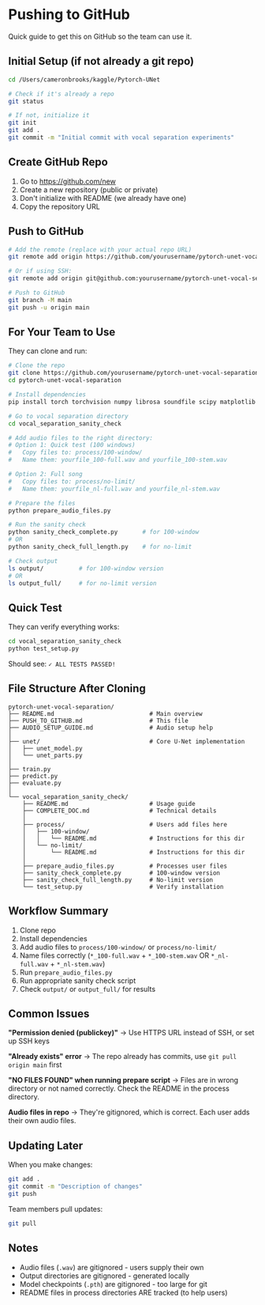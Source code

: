 # Pushing to GitHub

Quick guide to get this on GitHub so the team can use it.

## Initial Setup (if not already a git repo)

```bash
cd /Users/cameronbrooks/kaggle/Pytorch-UNet

# Check if it's already a repo
git status

# If not, initialize it
git init
git add .
git commit -m "Initial commit with vocal separation experiments"
```

## Create GitHub Repo

1. Go to https://github.com/new
2. Create a new repository (public or private)
3. Don't initialize with README (we already have one)
4. Copy the repository URL

## Push to GitHub

```bash
# Add the remote (replace with your actual repo URL)
git remote add origin https://github.com/yourusername/pytorch-unet-vocal-separation.git

# Or if using SSH:
git remote add origin git@github.com:yourusername/pytorch-unet-vocal-separation.git

# Push to GitHub
git branch -M main
git push -u origin main
```

## For Your Team to Use

They can clone and run:

```bash
# Clone the repo
git clone https://github.com/yourusername/pytorch-unet-vocal-separation.git
cd pytorch-unet-vocal-separation

# Install dependencies
pip install torch torchvision numpy librosa soundfile scipy matplotlib

# Go to vocal separation directory
cd vocal_separation_sanity_check

# Add audio files to the right directory:
# Option 1: Quick test (100 windows)
#   Copy files to: process/100-window/
#   Name them: yourfile_100-full.wav and yourfile_100-stem.wav

# Option 2: Full song
#   Copy files to: process/no-limit/
#   Name them: yourfile_nl-full.wav and yourfile_nl-stem.wav

# Prepare the files
python prepare_audio_files.py

# Run the sanity check
python sanity_check_complete.py       # for 100-window
# OR
python sanity_check_full_length.py    # for no-limit

# Check output
ls output/          # for 100-window version
# OR
ls output_full/     # for no-limit version
```

## Quick Test

They can verify everything works:

```bash
cd vocal_separation_sanity_check
python test_setup.py
```

Should see: `✓ ALL TESTS PASSED!`

## File Structure After Cloning

```
pytorch-unet-vocal-separation/
├── README.md                           # Main overview
├── PUSH_TO_GITHUB.md                   # This file
├── AUDIO_SETUP_GUIDE.md                # Audio setup help
│
├── unet/                               # Core U-Net implementation
│   ├── unet_model.py
│   └── unet_parts.py
│
├── train.py
├── predict.py
├── evaluate.py
│
└── vocal_separation_sanity_check/
    ├── README.md                       # Usage guide
    ├── COMPLETE_DOC.md                 # Technical details
    │
    ├── process/                        # Users add files here
    │   ├── 100-window/
    │   │   └── README.md               # Instructions for this dir
    │   └── no-limit/
    │       └── README.md               # Instructions for this dir
    │
    ├── prepare_audio_files.py          # Processes user files
    ├── sanity_check_complete.py        # 100-window version
    ├── sanity_check_full_length.py     # No-limit version
    └── test_setup.py                   # Verify installation
```

## Workflow Summary

1. Clone repo
2. Install dependencies
3. Add audio files to `process/100-window/` or `process/no-limit/`
4. Name files correctly (`*_100-full.wav` + `*_100-stem.wav` OR `*_nl-full.wav` + `*_nl-stem.wav`)
5. Run `prepare_audio_files.py`
6. Run appropriate sanity check script
7. Check `output/` or `output_full/` for results

## Common Issues

**"Permission denied (publickey)"**
→ Use HTTPS URL instead of SSH, or set up SSH keys

**"Already exists" error**
→ The repo already has commits, use `git pull origin main` first

**"NO FILES FOUND" when running prepare script**
→ Files are in wrong directory or not named correctly. Check the README in the process directory.

**Audio files in repo**
→ They're gitignored, which is correct. Each user adds their own audio files.

## Updating Later

When you make changes:

```bash
git add .
git commit -m "Description of changes"
git push
```

Team members pull updates:

```bash
git pull
```

## Notes

- Audio files (`.wav`) are gitignored - users supply their own
- Output directories are gitignored - generated locally
- Model checkpoints (`.pth`) are gitignored - too large for git
- README files in process directories ARE tracked (to help users)
